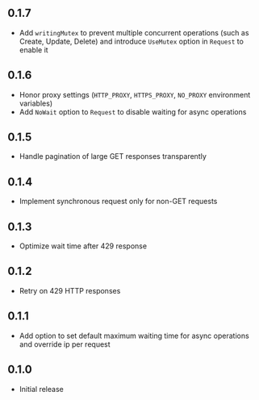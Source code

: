 ## 0.1.7

- Add `writingMutex` to prevent multiple concurrent operations (such as Create, Update, Delete) and introduce `UseMutex` option in `Request` to enable it

## 0.1.6

- Honor proxy settings (`HTTP_PROXY`, `HTTPS_PROXY`, `NO_PROXY` environment variables)
- Add `NoWait` option to `Request` to disable waiting for async operations

## 0.1.5

- Handle pagination of large GET responses transparently

## 0.1.4

- Implement synchronous request only for non-GET requests

## 0.1.3

- Optimize wait time after 429 response

## 0.1.2

- Retry on 429 HTTP responses

## 0.1.1

- Add option to set default maximum waiting time for async operations and override ip per request

## 0.1.0

- Initial release
